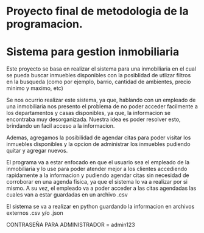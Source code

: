 # Proyecto final de metodologia de la programacion.
# Sistema para gestion inmobiliaria

Este proyecto se basa en realizar el sistema para una inmobiliaria en el cual se pueda buscar inmuebles disponibles con la posiblidad de utlizar filtros en la busqueda (como por ejemplo, barrio, cantidad de ambientes, precio minimo y maximo, etc)

Se nos ocurrio realizar este sistema, ya que, hablando con un empleado de una inmobiliaria nos presento el problema de no poder acceder facilmente a los departamentos y casas disponibles, ya que, la informacion se encontraba muy desorganizada. Nuestra idea es poder resolver esto, brindando un facil acceso a la informacion.

Ademas, agregamos la posibilidad de agendar citas para poder visitar los inmuebles disponibles y la opcion de administrar los inmuebles pudiendo quitar y agregar nuevos.

El programa va a estar enfocado en que el usuario sea el empleado de la inmobiliaria y lo use para poder atender mejor a los clientes accediendo rapidamente a la informacion y pudiendo agendar citas sin necesidad de corroborar en una agenda fisica, ya que el sistema lo va a realizar por si mismo. A su vez, el empleado va a poder acceder a las citas agendadas las cuales van a estar guardadas en un archivo .csv

El sistema se va a realizar en python guardando la informacion en archivos externos .csv y/o .json

CONTRASEÑA PARA ADMINISTRADOR = admin123